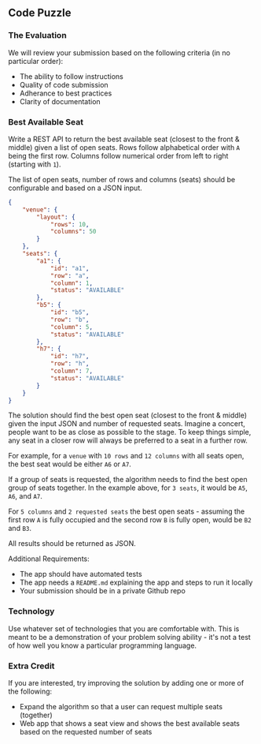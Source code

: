 ## Code Puzzle

### The Evaluation

We will review your submission based on the following criteria (in no particular order):

* The ability to follow instructions
* Quality of code submission
* Adherance to best practices
* Clarity of documentation

### Best Available Seat

Write a REST API to return the best available seat (closest to the front & middle) given a list of open seats. Rows follow alphabetical order with `A` being the first row. Columns follow numerical order from left to right (starting with `1`).

The list of open seats, number of rows and columns (seats) should be configurable and based on a JSON input.

```json
{
    "venue": {
        "layout": {
            "rows": 10,
            "columns": 50
        }
    },
    "seats": {
        "a1": {
            "id": "a1",
            "row": "a",
            "column": 1,
            "status": "AVAILABLE"
        },
        "b5": {
            "id": "b5",
            "row": "b",
            "column": 5,
            "status": "AVAILABLE"
        },
        "h7": {
            "id": "h7",
            "row": "h",
            "column": 7,
            "status": "AVAILABLE"
        }
    }
}
```

The solution should find the best open seat  (closest to the front & middle) given the input JSON and number of requested seats. Imagine a concert, people want to be as close as possible to the stage. To keep things simple, any seat in a closer row will always be preferred to a seat in a further row.

For example, for a `venue` with `10 rows` and `12 columns` with all seats open, the best seat would be either `A6` or `A7`.

If a group of seats is requested, the algorithm needs to find the best open group of seats together. In the example above, for `3 seats`, it would be `A5`, `A6`, and `A7`.

For `5 columns` and `2 requested seats` the best open seats - assuming the first row `A` is fully occupied and the second row `B` is fully open, would be `B2` and `B3`.

All results should be returned as JSON.

Additional Requirements: 

* The app should have automated tests
* The app needs a `README.md` explaining the app and steps to run it locally
* Your submission should be in a private Github repo

### Technology

Use whatever set of technologies that you are comfortable with. This is meant to be a demonstration of your problem solving ability - it's not a test of how well you know a particular programming language. 

### Extra Credit

If you are interested, try improving the solution by adding one or more of the following:

* Expand the algorithm so that a user can request multiple seats (together)
* Web app that shows a seat view and shows the best available seats based on the requested number of seats


